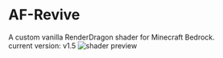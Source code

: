 # AF-Revive
A custom vanilla RenderDragon shader for Minecraft Bedrock.
<br>
current version: v1.5
![shader preview](dump/preview.png)